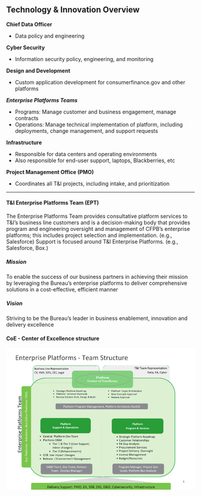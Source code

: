 ## Technology & Innovation Overview


**Chief Data Officer**
   - Data policy and engineering

**Cyber Security**
   - Information security policy, engineering, and monitoring

**Design and Development**
   - Custom application development for consumerfinance.gov and other platforms

**_Enterprise Platforms Teams_**
   - Programs: Manage customer and business engagement, manage contracts
   - Operations: Manage technical implementation of platform, including deployments, change management, and support requests

**Infrastructure**
   - Responsible for data centers and operating environments
   - Also responsible for end-user support, laptops, Blackberries, etc

**Project Management Office (PMO)**
   - Coordinates all T&I projects, including intake, and prioritization 



____

#### T&I Enterprise Platforms Team (EPT)
The Enterprise Platforms Team provides consultative platform services to T&I’s business line customers and is a decision-making body that provides program and engineering oversight and management of CFPB’s enterprise platforms; this includes project selection and implementation. (e.g., Salesforce) Support is focused around T&I Enterprise Platforms. (e.g., Salesforce, Box.) 

##### Mission 
To enable the success of our business partners in achieving their mission by leveraging the Bureau’s enterprise platforms to deliver comprehensive solutions in a cost-effective, efficient manner

##### Vision
Striving to be the Bureau’s leader in business enablement, innovation and delivery excellence 


#### CoE - Center of Excellence structure
![Enterprise Platforms - CoE](/img/ep_team.png)


 
